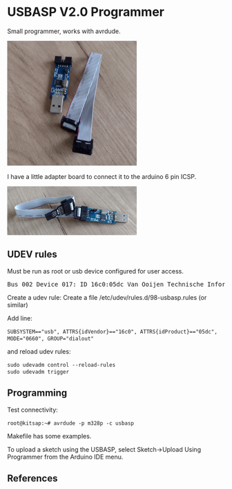 # USBASP V2.0 Programmer

Small programmer, works with avrdude.

<img width="300" src="usbasp.png">

I have a little adapter board to connect it to the arduino 6 pin ICSP.

<img width="300" src="usbasp-adapter.jpg">

## UDEV rules

Must be run as root or usb device configured for user access.

<pre>
Bus 002 Device 017: ID 16c0:05dc Van Ooijen Technische Informatica shared ID for use with libusb
</pre>

Create a udev rule: Create a file /etc/udev/rules.d/98-usbasp.rules (or similar)

Add line:

```
SUBSYSTEM=="usb", ATTRS{idVendor}=="16c0", ATTRS{idProduct}=="05dc", MODE="0660", GROUP="dialout"
```

and reload udev rules:

```
sudo udevadm control --reload-rules 
sudo udevadm trigger
```

## Programming

Test connectivity:

```
root@kitsap:~# avrdude -p m328p -c usbasp
```

Makefile has some examples.

To upload a sketch using the USBASP, select Sketch->Upload Using Programmer from the Arduino IDE menu.

## References
